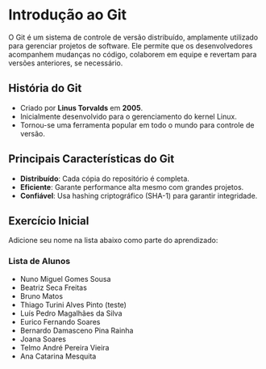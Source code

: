 # Introdução ao Git

O Git é um sistema de controle de versão distribuído, amplamente utilizado para gerenciar projetos de software. Ele permite que os desenvolvedores acompanhem mudanças no código, colaborem em equipe e revertam para versões anteriores, se necessário.

## História do Git

- Criado por **Linus Torvalds** em **2005**.
- Inicialmente desenvolvido para o gerenciamento do kernel Linux.
- Tornou-se uma ferramenta popular em todo o mundo para controle de versão.

## Principais Características do Git

- **Distribuído**: Cada cópia do repositório é completa.
- **Eficiente**: Garante performance alta mesmo com grandes projetos.
- **Confiável**: Usa hashing criptográfico (SHA-1) para garantir integridade.

## Exercício Inicial

Adicione seu nome na lista abaixo como parte do aprendizado:

### Lista de Alunos

- Nuno Miguel Gomes Sousa
- Beatriz Seca Freitas
- Bruno Matos
- Thiago Turini Alves Pinto (teste)
- Luís Pedro Magalhães da Silva
- Eurico Fernando Soares
- Bernardo Damasceno Pina Rainha
- Joana Soares
- Telmo André Pereira Vieira
- Ana Catarina Mesquita
